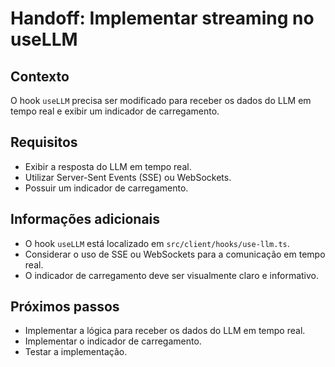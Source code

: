 # Handoff: Implementar streaming no useLLM

## Contexto

O hook `useLLM` precisa ser modificado para receber os dados do LLM em tempo real e exibir um indicador de carregamento.

## Requisitos

- Exibir a resposta do LLM em tempo real.
- Utilizar Server-Sent Events (SSE) ou WebSockets.
- Possuir um indicador de carregamento.

## Informações adicionais

- O hook `useLLM` está localizado em `src/client/hooks/use-llm.ts`.
- Considerar o uso de SSE ou WebSockets para a comunicação em tempo real.
- O indicador de carregamento deve ser visualmente claro e informativo.

## Próximos passos

- Implementar a lógica para receber os dados do LLM em tempo real.
- Implementar o indicador de carregamento.
- Testar a implementação.
